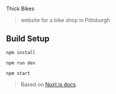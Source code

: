 Thick Bikes
> website for a bike shop in Pittsburgh

## Build Setup

`npm install`

`npm run dev`

`npm start`

> Based on [Nuxt.js docs](https://github.com/nuxt/nuxt.js).
